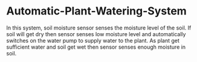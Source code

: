 # Automatic-Plant-Watering-System
In this system, soil moisture sensor senses the moisture level of the soil. If soil will get dry then sensor senses low moisture level and automatically switches on the water pump to supply water to the plant. As plant get sufficient water and soil get wet then sensor senses enough moisture in soil.
